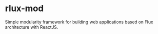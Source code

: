 # rlux-mod
Simple modularity framework for building web applications based on Flux architecture with ReactJS.
